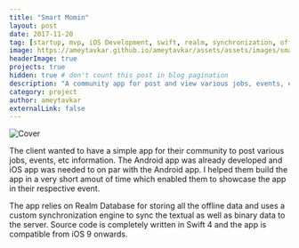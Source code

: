 ```yaml
---
title: "Smart Momin"
layout: post
date: 2017-11-20
tag: [startup, mvp, iOS Development, swift, realm, synchronization, offline database]
image: https://ameytavkar.github.io/ameytavkar/assets/assets/images/smart-momin-ios.png
headerImage: true
projects: true
hidden: true # don't count this post in blog pagination
description: "A community app for post and view various jobs, events, etc."
category: project
author: ameytavkar
externalLink: false
---
```


![Cover](https://ameytavkar.github.io/ameytavkar/assets/images/smart-momin-cover.png)

The client wanted to have a simple app for their community to post various jobs, events, etc information. The Android app was already developed and iOS app was needed to on par with the Android app. I helped them build the app in a very short amout of time which enabled them to showcase the app in their respective event. 

The app relies on Realm Database for storing all the offline data and uses a custom synchronization engine to sync the textual as well as binary data to the server. Source code is completely written in Swift 4 and the app is compatible from iOS 9 onwards.